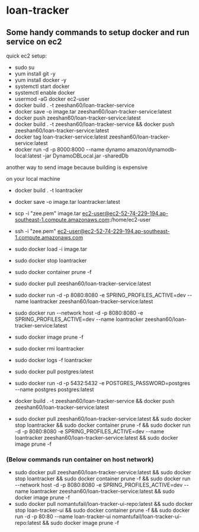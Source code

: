 # loan-tracker

## Some handy commands to setup docker and run service on ec2
quick ec2 setup:

- sudo su
- yum install git -y
- yum install docker -y
- systemctl start docker
- systemctl enable docker
- usermod -aG docker ec2-user
- docker build . -t zeeshan60/loan-tracker-service
- docker save -o image.tar zeeshan60/loan-tracker-service:latest
- docker push zeeshan60/loan-tracker-service:latest
- docker build . -t zeeshan60/loan-tracker-service && docker push zeeshan60/loan-tracker-service:latest
- docker tag loan-tracker-service:latest zeeshan60/loan-tracker-service:latest
- docker run -d -p 8000:8000 --name dynamo  amazon/dynamodb-local:latest -jar DynamoDBLocal.jar -sharedDb


another way to send image because building is expensive

on your local machine
- docker build . -t loantracker
- docker save -o image.tar loantracker:latest
- scp -i "zee.pem" image.tar ec2-user@ec2-52-74-229-194.ap-southeast-1.compute.amazonaws.com:/home/ec2-user
- ssh -i "zee.pem" ec2-user@ec2-52-74-229-194.ap-southeast-1.compute.amazonaws.com
- sudo docker load -i image.tar
- sudo docker stop loantracker
- sudo docker container prune -f
- sudo docker pull zeeshan60/loan-tracker-service:latest
- sudo docker run -d -p 8080:8080 -e SPRING_PROFILES_ACTIVE=dev --name loantracker zeeshan60/loan-tracker-service:latest
- sudo docker run --network host -d -p 8080:8080 -e SPRING_PROFILES_ACTIVE=dev --name loantracker zeeshan60/loan-tracker-service:latest
- sudo docker image prune -f
- sudo docker rmi loantracker
- sudo docker logs -f loantracker
- sudo docker pull postgres:latest
- sudo docker run -d -p 5432:5432 -e POSTGRES_PASSWORD=postgres --name postgres postgres:latest

- docker build . -t zeeshan60/loan-tracker-service && docker push zeeshan60/loan-tracker-service:latest
- sudo docker pull zeeshan60/loan-tracker-service:latest && sudo docker stop loantracker && sudo docker container prune -f && sudo docker run -d -p 8080:8080 -e SPRING_PROFILES_ACTIVE=dev --name loantracker zeeshan60/loan-tracker-service:latest && sudo docker image prune -f

### (Below commands run container on host network)
- sudo docker pull zeeshan60/loan-tracker-service:latest && sudo docker stop loantracker && sudo docker container prune -f && sudo docker run --network host -d -p 8080:8080 -e SPRING_PROFILES_ACTIVE=dev --name loantracker zeeshan60/loan-tracker-service:latest && sudo docker image prune -f
- sudo docker pull nomantufail/loan-tracker-ui-repo:latest && sudo docker stop loan-tracker-ui && sudo docker container prune -f && sudo docker run -d -p 80:80 --name loan-tracker-ui nomantufail/loan-tracker-ui-repo:latest && sudo docker image prune -f